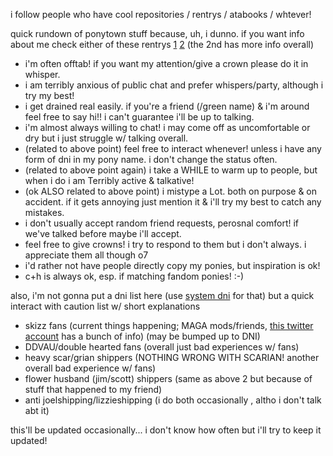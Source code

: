 i follow people who have cool repositories / rentrys / atabooks / whtever!

quick rundown of ponytown stuff because, uh, i dunno. if you want info about me check either of these rentrys [1](https://rentry.co/inthelittlewood) [2](https://rentry.co/pawpertypolice) 
(the 2nd has more info overall)

- i'm often offtab! if you want my attention/give a crown please do it in whisper.
- i am terribly anxious of public chat and prefer whispers/party, although i try my best!
- i get drained real easily. if you're a friend (/green name) & i'm around feel free to say hi!! i can't guarantee i'll be up to talking.
- i'm almost always willing to chat! i may come off as uncomfortable or dry but i just struggle w/ talking overall.
- (related to above point) feel free to interact whenever! unless i have any form of dni in my pony name. i don't change the status often.
- (related to above point again) i take a WHILE to warm up to people, but when i do i am Terribly active & talkative!
- (ok ALSO related to above point) i mistype a Lot. both on purpose & on accident. if it gets annoying just mention it & i'll try my best to catch any mistakes.
- i don't usually accept random friend requests, perosnal comfort! if we've talked before maybe i'll accept.
- feel free to give crowns! i try to respond to them but i don't always. i appreciate them all though o7
- i'd rather not have people directly copy my ponies, but inspiration is ok!
- c+h is always ok, esp. if matching fandom ponies! :-)

also, i'm not gonna put a dni list here (use [system dni](https://rentry.co/grumbomb) for that) but a quick interact with caution list w/ short explanations
- skizz fans (current things happening; MAGA mods/friends, [this twitter account](https://x.com/SkizzleArchive) has a bunch of info) (may be bumped up to DNI)
- DDVAU/double hearted fans (overall just bad experiences w/ fans)
- heavy scar/grian shippers (NOTHING WRONG WITH SCARIAN! another overall bad experience w/ fans)
- flower husband (jim/scott) shippers (same as above 2 but because of stuff that happened to my friend)
- anti joelshipping/lizzieshipping (i do both occasionally , altho i don't talk abt it)

this'll be updated occasionally... i don't know how often but i'll try to keep it updated!

